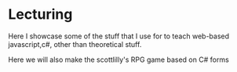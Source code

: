 # Lecturing

Here I showcase some of the stuff that I use for to teach web-based javascript,c#, other than theoretical stuff.

Here we will also make the scottlilly's RPG game based on C# forms
